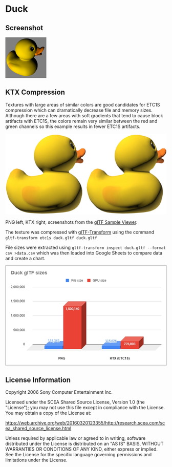 # Duck
## Screenshot

![screenshot](screenshot/screenshot.png)

## KTX Compression

Textures with large areas of similar colors are good candidates for ETC1S compression which can dramatically decrease file and memory sizes. Although there are a few areas with soft gradients that tend to cause block artifacts with ETC1S, the colors remain very similar between the red and green channels so this example results in fewer ETC1S artifacts.

![png (left) ktx (right)](screenshot/png-vs-etc1s.jpg)

PNG left, KTX right, screenshots from the [glTF Sample Viewer](https://github.khronos.org/glTF-Sample-Viewer-Release/).

The texture was compressed with [glTF-Transform](https://github.com/donmccurdy/glTF-Transform) using the command `gltf-transform etc1s duck.gltf duck.gltf`

File sizes were extracted using `gltf-transform inspect duck.gltf --format csv >data.csv` which was then loaded into Google Sheets to compare data and create a chart. 

![file size data](screenshot/data-chart.jpg)


## License Information

Copyright 2006 Sony Computer Entertainment Inc.

Licensed under the SCEA Shared Source License, Version 1.0 (the "License"); you may not use this file except in compliance with the License. You may obtain a copy of the License at:

https://web.archive.org/web/20160320123355/http://research.scea.com/scea_shared_source_license.html

Unless required by applicable law or agreed to in writing, software distributed under the License is distributed on an "AS IS" BASIS, WITHOUT WARRANTIES OR CONDITIONS OF ANY KIND, either express or implied. See the License for the specific language governing permissions and limitations under the License.